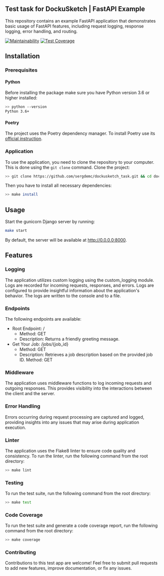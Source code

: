 ## Test task for DockuSketch | FastAPI Example

This repository contains an example FastAPI application that demonstrates basic usage of FastAPI features, including request logging, response logging, error handling, and routing.

[![Maintainability](https://api.codeclimate.com/v1/badges/b07d162221bb5e22a5bf/maintainability)](https://codeclimate.com/github/sergdemc/dockusketch_task/maintainability)
[![Test Coverage](https://api.codeclimate.com/v1/badges/b07d162221bb5e22a5bf/test_coverage)](https://codeclimate.com/github/sergdemc/dockusketch_task/test_coverage)

## Installation

### Prerequisites

#### Python

Before installing the package make sure you have Python version 3.6 or higher installed:

```bash
>> python --version
Python 3.6+
```

#### Poetry

The project uses the Poetry dependency manager. To install Poetry use its [official instruction](https://python-poetry.org/docs/#installation).

### Application

To use the application, you need to clone the repository to your computer. This is done using the `git clone` command. Clone the project:

```bash
>> git clone https://github.com/sergdemc/dockusketch_task.git && cd dockusketch_task
```

Then you have to install all necessary dependencies:

```bash
>> make install
```

## Usage

Start the gunicorn Django server by running:
```bash
make start
```
By default, the server will be available at http://0.0.0.0:8000. 


## Features
### Logging
The application utilizes custom logging using the custom_logging module. Logs are recorded for incoming requests, responses, and errors. Logs are configured to provide insightful information about the application's behavior. The logs are written to the console and to a file.

### Endpoints
The following endpoints are available:

- Root Endpoint: /
  - Method: GET
  - Description: Returns a friendly greeting message.
- Get Your Job: /jobs/{job_id}
  - Method: GET
  - Description: Retrieves a job description based on the provided job ID.
  Method: GET

### Middleware
The application uses middleware functions to log incoming requests and outgoing responses. This provides visibility into the interactions between the client and the server.

### Error Handling
Errors occurring during request processing are captured and logged, providing insights into any issues that may arise during application execution.

### Linter
The application uses the Flake8 linter to ensure code quality and consistency. To run the linter, run the following command from the root directory:

```bash
>> make lint
```

### Testing
To run the test suite, run the following command from the root directory:

```bash
>> make test
```

### Code Coverage
To run the test suite and generate a code coverage report, run the following command from the root directory:

```bash
>> make coverage
```

### Contributing
Contributions to this test app are welcome! Feel free to submit pull requests to add new features, improve documentation, or fix any issues.